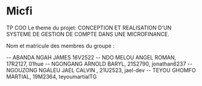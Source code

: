 # Micfi
TP COO
Le theme du projet:
CONCEPTION ET REALISATION D'UN SYSTEME DE GESTION DE COMPTE DANS UNE MICROFINANCE.


Nom et matricule des membres du groupe :

-- ABANDA NGAH JAMES  16V2522
-- NDO MELOU ANGEL ROMAN,  17R2127, 01hue
-- NGONGANG ARNOLD BARYL,  21S2790, jonathan6237
-- NGOUZONG NGALEU JAEL CALVIN ,  21U2523, jael-dev
-- TEYOU GHOMFO MARTIAL,  19M2364, teyoumartialTG
